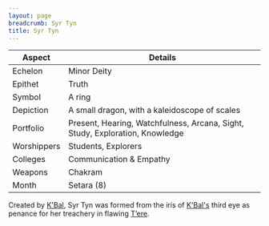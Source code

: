 ```yaml
---
layout: page
breadcrumb: Syr Tyn
title: Syr Tyn
---
```


Aspect | Details
--- | ---
Echelon | Minor Deity
Epithet | Truth
Symbol | A ring
Depiction | A small dragon, with a kaleidoscope of scales
Portfolio | Present, Hearing, Watchfulness, Arcana, Sight, Study, Exploration, Knowledge
Worshippers | Students, Explorers
Colleges | Communication & Empathy
Weapons | Chakram
Month | Setara (8)

Created by [K'Bal](kbal), Syr Tyn was formed from the iris of [K'Bal's](kbal) third eye as penance for her treachery in flawing [T’ere](tere).
